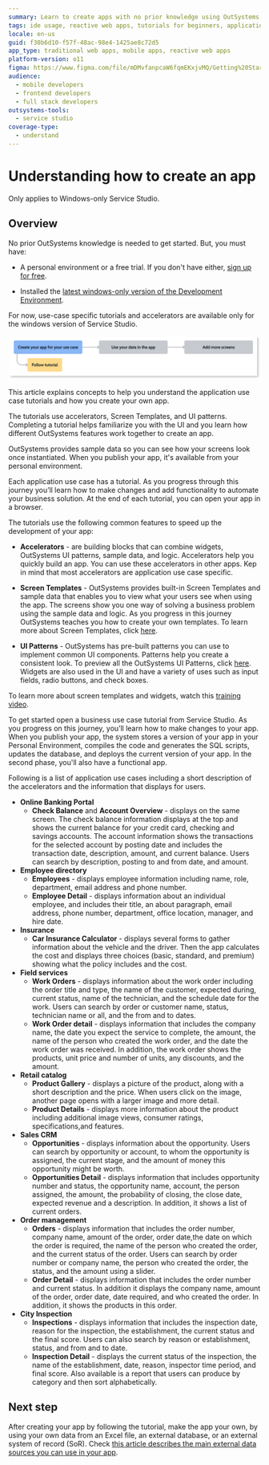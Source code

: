 ```yaml
---
summary: Learn to create apps with no prior knowledge using OutSystems 11 (O11), featuring tutorials, accelerators, and UI patterns.
tags: ide usage, reactive web apps, tutorials for beginners, application development, ui patterns
locale: en-us
guid: f30b6d10-f57f-48ac-98e4-1425ae8c72d5
app_type: traditional web apps, mobile apps, reactive web apps
platform-version: o11
figma: https://www.figma.com/file/mDMvfanpcaW6fqmEKxjvMQ/Getting%20Started?node-id=2318:1866
audience:
  - mobile developers
  - frontend developers
  - full stack developers
outsystems-tools:
  - service studio
coverage-type:
  - understand
---
```


# Understanding how to create an app

<div class="info" markdown="1">

Only applies to Windows-only Service Studio.

</div>

## Overview

No prior OutSystems knowledge is needed to get started. But, you must have:

* A personal environment or a free trial. If you don't have either, [sign up for free](https://www.outsystems.com/home/GetStartedForFree.aspx).

* Installed the [latest windows-only version of the Development Environment](https://www.outsystems.com/downloads/).

<div class="info" markdown="1">

For now, use-case specific tutorials and accelerators are available only for the windows version of Service Studio.

</div>

![Diagram illustrating the steps to follow an OutSystems tutorial for creating an app](images/follow-tutorial-diag.png "Follow Tutorial Diagram")

This article explains concepts to help you understand the application use case tutorials and how you create your own app.

The tutorials use accelerators, Screen Templates, and UI patterns. Completing a tutorial helps familiarize you with the UI and you learn how different OutSystems features work together to create an app.

OutSystems provides sample data so you can see how your screens look once instantiated. When you publish your app, it's available from your personal environment.

Each application use case has a tutorial. As you progress through this journey you’ll learn how to make changes and add functionality to automate your business solution. At the end of each tutorial, you can open your app in a browser.    

The tutorials use the following common features to speed up the development of your app:

* **Accelerators** - are building blocks that can combine widgets, OutSystems UI patterns, sample data, and logic. Accelerators help you quickly build an app. You can use these accelerators in other apps. Kep in mind that most accelerators are application use case specific.
  
* **Screen Templates** - OutSystems provides built-in Screen Templates and sample data that enables you to view what your users see when using the app. The screens show you one way of solving a business problem using the sample data and logic. As you progress in this journey OutSystems teaches you how to create your own templates. To learn more about Screen Templates, click [here](../../building-apps/ui/screen-templates/intro.md).

* **UI Patterns** - OutSystems has pre-built patterns you can use to implement common UI components. Patterns help you create a consistent look. To preview all the OutSystems UI Patterns, click [here](https://outsystemsui.outsystems.com/OutSystemsUIWebsite/PatternOverview). Widgets are also used in the UI and have a variety of uses such as input fields, radio buttons, and check boxes.

To learn more about screen templates and widgets, watch this [training video](https://www.outsystems.com/training/lesson/1923/ui-development?LearningPathId=18).

To get started open a business use case tutorial from Service Studio. As you progress on this journey, you’ll learn how to make changes to your app. When you publish your app, the system stores a version of your app in your Personal Environment, compiles the code and generates the SQL scripts, updates the database, and deploys the current version of your app. In the second phase, you'll also have a functional app.

Following is a list of application use cases including a short description of the accelerators and the information that displays for users.

* **Online Banking Portal**
    * **Check Balance** and **Account Overview** - displays on the same screen. The check balance information displays at the top and shows the current balance for your credit card, checking and savings accounts. The account information shows the transactions for the selected account by posting date and includes the transaction date, description, amount, and current balance. Users can search by description, posting to and from date, and amount.  
* **Employee directory**
    * **Employees** - displays employee information including name, role, department, email address and phone number.
    * **Employee Detail** - displays information about an individual employee, and includes their title, an about paragraph, email address, phone number, department, office location, manager, and hire date.
* **Insurance**
    * **Car Insurance Calculator** - displays several forms to gather information about the vehicle and the driver. Then the app calculates the cost and displays three choices (basic, standard, and premium) showing what the policy includes and the cost.  
* **Field services**
    * **Work Orders** - displays information about the work order including the order title and type, the name of the customer, expected during, current status, name of the technician, and the schedule date for the work. Users can search by order or customer name, status, technician name or all, and the from and to dates.
    * **Work Order detail** - displays information that includes the company name, the date you expect the service to complete, the amount, the name of the person who created the work order, and the date the work order was received. In addition, the work order shows the products, unit price and number of units, any discounts, and the amount.
* **Retail catalog**
    * **Product Gallery** - displays a picture of the product, along with a short description and the price. When users click on the image, another page opens with a larger image and more detail. 
    * **Product Details** - displays more information about the product including additional image views, consumer ratings, specifications,and features.
* **Sales CRM**
    * **Opportunities** - displays information about the opportunity. Users can search by opportunity or account, to whom the opportunity is assigned, the current stage, and the amount of money this opportunity might be worth.
    * **Opportunities Detail** - displays information that includes opportunity number and status, the opportunity name, account, the person assigned, the amount, the probability of closing, the close date, expected revenue and a description. In addition, it shows  a list of current orders.
* **Order management**
    * **Orders** - displays information that includes the order number, company name, amount of the order, order date,the date on which the order is required, the name of the person who created the order, and the current status of the order. Users can search by order number or company name, the person who created the order, the status, and the amount using a slider.
    * **Order Detail** - displays information that includes the order number and current status. In addition it displays the company name, amount of the order, order date, date required, and who created the order. In addition, it shows the products in this order.
* **City Inspection**
    * **Inspections** - displays information that includes the inspection date, reason for the inspection, the establishment, the current status and the final score. Users can also search by reason or establishment, status, and from and to date.
    * **Inspection Detail** - displays the current status of the inspection, the name of the establishment, date, reason, inspector time period, and final score. Also available is a report that users can produce by category and then sort alphabetically.

## Next step

After creating your app by following the tutorial, make the app your own, by using your own data from an Excel file, an external database, or an external system of record (SoR). Check [this article describes the main external data sources you can use in your app](use-own-data.md).

